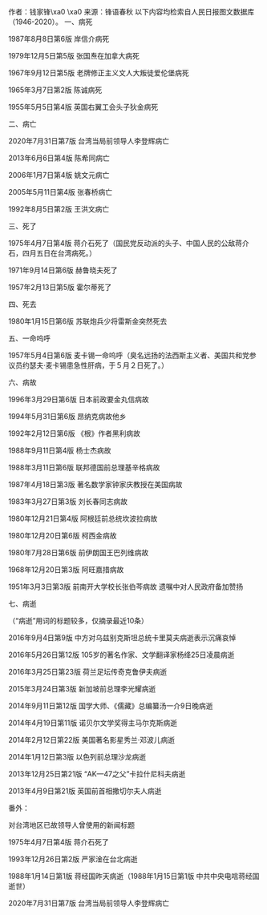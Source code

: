 作者：钱家锋\xa0 \xa0 来源：锋语春秋 以下内容均检索自人民日报图文数据库（1946-2020）。 一、病死

1987年8月8日第6版 岸信介病死

1979年12月5日第5版 张国焘在加拿大病死

1967年9月12日第5版 老牌修正主义文人大叛徒爱伦堡病死

1965年3月7日第2版 陈诚病死

1955年5月5日第4版 英国右翼工会头子狄金病死

二、病亡

2020年7月31日第7版 台湾当局前领导人李登辉病亡

2013年6月6日第4版 陈希同病亡

2006年1月7日第4版 姚文元病亡

2005年5月11日第4版 张春桥病亡

1992年8月5日第2版 王洪文病亡

三、死了

1975年4月7日第4版 蒋介石死了（国民党反动派的头子、中国人民的公敌蒋介石，四月五日在台湾病死。）

1971年9月14日第6版 赫鲁晓夫死了

1957年2月13日第5版 霍尔蒂死了

四、死去

1980年1月15日第6版 苏联炮兵少将雷斯金突然死去

五、一命呜呼

1957年5月4日第6版 麦卡锡一命呜呼（臭名远扬的法西斯主义者、美国共和党参议员约瑟夫·麦卡锡患急性肝病，于５月２日死了。）

六、病故

1996年3月29日第6版 日本前政要金丸信病故

1994年5月31日第6版 昂纳克病故他乡

1992年2月12日第6版 《根》作者黑利病故

1988年9月11日第4版 杨士杰病故

1988年3月11日第6版 联邦德国前总理基辛格病故

1987年4月18日第3版 著名数学家钟家庆教授在美国病故

1983年3月27日第3版 刘长春同志病故

1980年12月21日第4版 阿根廷前总统坎波拉病故

1980年12月20日第6版 柯西金病故

1980年7月28日第6版 前伊朗国王巴列维病故

1968年12月20日第3版 阿旺嘉措病故

1951年3月3日第3版 前南开大学校长张伯芩病故 遗嘱中对人民政府备加赞扬

七、病逝

（“病逝”用词的标题较多，仅摘录最近10条）

2016年9月4日第9版 中方对乌兹别克斯坦总统卡里莫夫病逝表示沉痛哀悼

2016年5月26日第12版 105岁的著名作家、文学翻译家杨绛25日凌晨病逝

2016年3月25日第23版 荷兰足坛传奇克鲁伊夫病逝

2015年3月24日第3版 新加坡前总理李光耀病逝

2014年9月11日第12版 国学大师、《儒藏》总编纂汤一介9日晚病逝

2014年4月19日第11版 诺贝尔文学奖得主马尔克斯病逝

2014年2月12日第22版 美国著名影星秀兰·邓波儿病逝

2014年1月12日第3版 以色列前总理沙龙病逝

2013年12月25日第21版 “AK—47之父”卡拉什尼科夫病逝

2013年4月9日第21版 英国前首相撒切尔夫人病逝

番外：

对台湾地区已故领导人曾使用的新闻标题

1975年4月7日第4版 蒋介石死了

1993年12月26日第2版 严家淦在台北病逝

1988年1月14日第1版 蒋经国昨天病逝（1988年1月15日第1版 中共中央电唁蒋经国逝世）

2020年7月31日第7版 台湾当局前领导人李登辉病亡 



